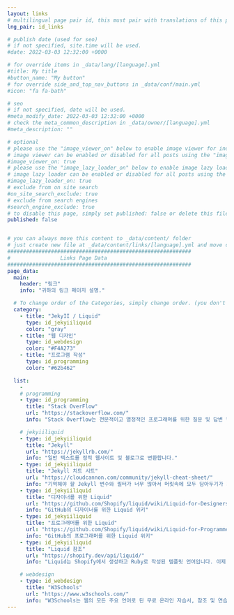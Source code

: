 ```yaml
---
layout: links
# multilingual page pair id, this must pair with translations of this page. (This name must be unique)
lng_pair: id_links

# publish date (used for seo)
# if not specified, site.time will be used.
#date: 2022-03-03 12:32:00 +0000

# for override items in _data/lang/[language].yml
#title: My title
#button_name: "My button"
# for override side_and_top_nav_buttons in _data/conf/main.yml
#icon: "fa fa-bath"

# seo
# if not specified, date will be used.
#meta_modify_date: 2022-03-03 12:32:00 +0000
# check the meta_common_description in _data/owner/[language].yml
#meta_description: ""

# optional
# please use the "image_viewer_on" below to enable image viewer for individual pages or posts (_posts/ or [language]/_posts folders).
# image viewer can be enabled or disabled for all posts using the "image_viewer_posts: true" setting in _data/conf/main.yml.
#image_viewer_on: true
# please use the "image_lazy_loader_on" below to enable image lazy loader for individual pages or posts (_posts/ or [language]/_posts folders).
# image lazy loader can be enabled or disabled for all posts using the "image_lazy_loader_posts: true" setting in _data/conf/main.yml.
#image_lazy_loader_on: true
# exclude from on site search
#on_site_search_exclude: true
# exclude from search engines
#search_engine_exclude: true
# to disable this page, simply set published: false or delete this file
published: false


# you can always move this content to _data/content/ folder
# just create new file at _data/content/links/[language].yml and move content below.
###########################################################
#                Links Page Data
###########################################################
page_data:
  main:
    header: "링크"
    info: "귀하의 링크 페이지 설명."

  # To change order of the Categories, simply change order. (you don't need to change list order.)
  category:
    - title: "JekyII / Liquid"
      type: id_jekyiiliquid
      color: "gray"
    - title: "웹 디자인"
      type: id_webdesign
      color: "#F4A273"
    - title: "프로그램 작성"
      type: id_programming
      color: "#62b462"

  list:
    -
    # programming
    - type: id_programming
      title: "Stack OverFlow"
      url: "https://stackoverflow.com/"
      info: "Stack Overflow는 전문적이고 열정적인 프로그래머를 위한 질문 및 답변 웹사이트입니다."

    # jekyiiliquid
    - type: id_jekyiiliquid
      title: "Jekyll"
      url: "https://jekyllrb.com/"
      info: "일반 텍스트를 정적 웹사이트 및 블로그로 변환합니다."
    - type: id_jekyiiliquid
      title: "Jekyll 치트 시트"
      url: "https://cloudcannon.com/community/jekyll-cheat-sheet/"
      info: "기억해야 할 Jekyll 변수와 필터가 너무 많아서 머릿속에 모두 담아두기가 까다로울 수 있습니다. 이 치트 시트는 Jekyll이 할 수 있는 모든 것에 대한 빠른 참조 역할을 합니다."
    - type: id_jekyiiliquid
      title: "디자이너를 위한 Liquid"
      url: "https://github.com/Shopify/liquid/wiki/Liquid-for-Designers"
      info: "GitHub의 디자이너를 위한 Liquid 위키"
    - type: id_jekyiiliquid
      title: "프로그래머를 위한 Liquid"
      url: "https://github.com/Shopify/liquid/wiki/Liquid-for-Programmers"
      info: "GitHub의 프로그래머를 위한 Liquid 위키"
    - type: id_jekyiiliquid
      title: "Liquid 참조"
      url: "https://shopify.dev/api/liquid/"
      info: "Liquid는 Shopify에서 생성하고 Ruby로 작성된 템플릿 언어입니다. 이제 GitHub에서 오픈 소스 프로젝트로 사용할 수 있습니다."

    # webdesign
    - type: id_webdesign
      title: "W3Schools"
      url: "https://www.w3schools.com/"
      info: "W3Schools는 웹의 모든 주요 언어로 된 무료 온라인 자습서, 참조 및 연습을 제공합니다. HTML, CSS, JavaScript, Python, SQL, Java 등과 같은 인기 있는 주제를 다룹니다."
---
```

